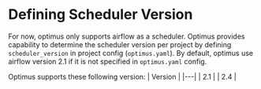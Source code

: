 # Defining Scheduler Version
For now, optimus only supports airflow as a scheduler. Optimus provides capability to determine the scheduler version per project by defining `scheduler_version` in project config (`optimus.yaml`). By default, optimus use airflow version 2.1 if it is not specified in `optimus.yaml` config.

Optimus supports these following version:
| Version |
|---|
| 2.1 |
| 2.4 |
